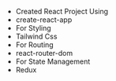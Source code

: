 - Created React Project Using
 - create-react-app
- For Styling 
 - Tailwind Css
- For Routing
 - react-router-dom
- For State Management
 - Redux